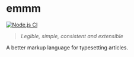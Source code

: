 # emmm
[![Node.js CI](https://github.com/the-dissidents/emmm/actions/workflows/node.js.yml/badge.svg)](https://github.com/the-dissidents/emmm/actions/workflows/node.js.yml)

> *Legible, simple, consistent and extensible*

A better markup language for typesetting articles.